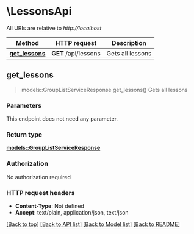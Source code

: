 # \LessonsApi

All URIs are relative to *http://localhost*

Method | HTTP request | Description
------------- | ------------- | -------------
[**get_lessons**](LessonsApi.md#get_lessons) | **GET** /api/lessons | Gets all lessons



## get_lessons

> models::GroupListServiceResponse get_lessons()
Gets all lessons

### Parameters

This endpoint does not need any parameter.

### Return type

[**models::GroupListServiceResponse**](GroupListServiceResponse.md)

### Authorization

No authorization required

### HTTP request headers

- **Content-Type**: Not defined
- **Accept**: text/plain, application/json, text/json

[[Back to top]](#) [[Back to API list]](../README.md#documentation-for-api-endpoints) [[Back to Model list]](../README.md#documentation-for-models) [[Back to README]](../README.md)

